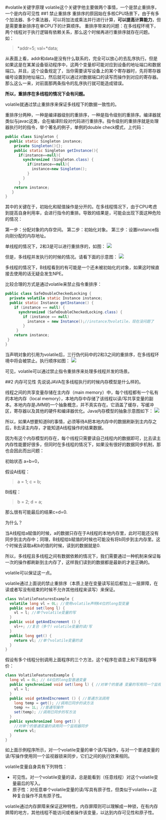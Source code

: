 #volatile关键字原理
volatile这个关键字他主要做两个事情，一个是禁止重排序，一个是内存可见性
##1 禁止重排序
重排序的原因始在多核CPU场景下，由于有多个加法器、多个乘法器，可以将加法或乘法并行进行计算，**可以提高计算能力**，但是需要重新排序在单CPU下的计算顺序。
重排序带来的问题：在多线程环境下，两个线程对于执行逻辑有依赖关系，那么这个时候再进行重排序就存在问题。
如：  
>*addr=5;
 val=*data;
 
从表面上看，addr和data是没有什么联系的，完全可以放心的去乱序执行。但是如果这是在某某设备驱动程序中，这两个变量却可能对应到设备的地址端口和数据端口。并且，这个设备规定了，当你需要读写设备上的某个寄存器时，先将寄存器编号设置到地址端口，然后就可以通过对数据端口的读写而操作到对应的寄存器。那么这么一来，对前面那两条指令的乱序执行就可能造成错误。

**所以，重排序在多线程的情况下会有问题。**

volatile就通过禁止重排序来保证多线程下的数据一致性的。

重排序分两种，一种是编译器级别的重排序，一种是指令级别的重排序。编译器就类似与javac这类，会在编译阶段对代码进行重排序。指令级别的重排序就是处理器执行时的指令，举个著名的例子，单例的double check模式，上代码：
~~~java
public class Singleton {
  public static Singleton instance;
    private Singleton(){};
    public static Singleton getInstance(){
      if(instance==null){
        synchronized (Singleton.class) {
          if(instance==null){
            instance=new Singleton();
          }
        } 
      }
    return instance;
   }
}
~~~

其中的关键在于，初始化和赋值操作是分开的。在多线程情况下，由于CPU考虑到提高自身利用率，会进行指令的重排。导致的结果是，可能会出现下面这种危险的情况：

第一步：分配对象的内存空间。
第二步：初始化对象。
第三步：设置instance指向刚分配的内存地址。

单线程的情况下，2和3是可以进行重排序的，如图：
![](img/volatile01.jpg)  

但是，多线程并发执行的时候的情况。请看下面的示意图：
![](img/volatile02.jpg)  

多线程的情况下，B线程看到的有可能是一个还未被初始化的对象，如果这时候直接去使用的话无疑会发生NPE。  

比较合理的方式是通过volatile来禁止指令重排序：
~~~java
public class SafeDoubleCheckedLocking {
  private volatile static Instance instance;
  public static Instance getInstance() {
    if (instance == null) {
      synchronized (SafeDoubleCheckedLocking.class) {
        if (instance == null)
          instance = new Instance();//instance为volatile，现在没问题了
        }
     }
    return instance;
 }
}
~~~

当声明对象的引用为volatile后，三行伪代码中的2和3之间的重排序，在多线程环境中将会被禁止。执行顺序如图：
![](img/volatile03.jpg)  

可见，volatile可以通过禁止指令重排序来处理多线程并发的场景。

##2 内存可见性
先说说JAVA在多线程执行的时候内存模型是什么样的。

线程之间的共享变量存储在主内存（main memory）中，每个线程都有一个私有的本地内存（local memory），本地内存中存储了该线程以读/写共享变量的副本。本地内存是JMM的一个抽象概念，并不真实存在。它涵盖了缓存，写缓冲区，寄存器以及其他的硬件和编译器优化。Java内存模型的抽象示意图如下：
![](img/volatile04.jpg)  

所以，如果A想要知道B的事情，必须等待A把本地内存中的数据刷新到主内存之后，B去读主内存，才能知道A线程操作的结果数据。

因为有这个内存模型的存在，每个线程只需要读自己线程内的数据即可，比去读主内存性能要好很多，但同时在多线程的情况下，如果没有很好的数据同步机制，那也会因此而出问题：

初始状态 a=b=0，

假设A线程：  
>a = 1;
c = b;

B线程：
>b = 2;
d = a;

那么很有可能最后的结果c=d=0.

为什么？

当A线程给a赋值的时候，a的数据只存在于A线程的本地内存里，此时可能还没有同步到主内存中；同理，B线程给b赋值的时候也可能没有将b同步到主内存里。这个时候去读取a和b的值的时候，读到的数据就是0.

所以，多线程且多线程之间有数据依赖的情况下，我们需要通过一种机制来保证每一次的操作都刷新到主内存了，这样我们读到的数据都是最新的才是正确的。

volatile可以保证这一点。

volatile通过上面说的禁止重排序（本质上是在变量读写前后都加上一层屏障，在读或者写没有结束的时候不允许其他线程来读写）来保证。
~~~java
class VolatileFeaturesExample {
  volatile long vl = 0L; //使用volatile声明64位的long型变量
  public void set(long l) {
    vl = l; //单个volatile变量的写
  }
  public void getAndIncrement () {
    vl++; //复合（多个）volatile变量的读/写
  }
  public long get() {
    return vl; //单个volatile变量的读
  }
}
~~~
假设有多个线程分别调用上面程序的三个方法，这个程序在语意上和下面程序等价：
~~~java
class VolatileFeaturesExample {
  long vl = 0L; // 64位的long型普通变量
  public synchronized void set(long l) { //对单个的普通 变量的写用同一个监视器同步
    vl = l;
  }
  public void getAndIncrement () { //普通方法调用
    long temp = get(); //调用已同步的读方法
    temp += 1L; //普通写操作
    set(temp); //调用已同步的写方法
  }
  public synchronized long get() { 
    //对单个的普通变量的读用同一个监视器同步
    return vl;
  }
}
~~~
如上面示例程序所示，对一个volatile变量的单个读/写操作，与对一个普通变量的读/写操作使用同一个监视器锁来同步，它们之间的执行效果相同。

volatile变量自身具有下列特性：
- 可见性。对一个volatile变量的读，总是能看到（任意线程）对这个volatile变量最后的写入。
- 原子性：对任意单个volatile变量的读/写具有原子性，但类似于volatile++这种复合操作不具有原子性。

volatile通过内存屏障来保证这种特性，内存屏障则可以理解成一种锁，在有内存屏障的地方，其他线程不能访问或者操作该变量，以达到内存可见性和原子性。